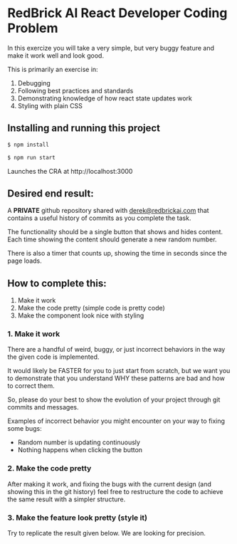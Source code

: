 # RedBrick AI React Developer Coding Problem

In this exercize you will take a very simple, but very buggy feature and make it work well and look good.

This is primarily an exercise in:

1. Debugging
2. Following best practices and standards
3. Demonstrating knowledge of how react state updates work
4. Styling with plain CSS

## Installing and running this project

```bash
$ npm install
```

```bash
$ npm run start
```

Launches the CRA at http://localhost:3000

## Desired end result:

A **PRIVATE** github repository shared with derek@redbrickai.com that contains a useful history of commits as you complete the task.

The functionality should be a single button that shows and hides content. Each time showing the content should generate a new random number.

There is also a timer that counts up, showing the time in seconds since the page loads.

## How to complete this:

1. Make it work
2. Make the code pretty (simple code is pretty code)
3. Make the component look nice with styling

### 1. Make it work

There are a handful of weird, buggy, or just incorrect behaviors in the way the given code is implemented.

It would likely be FASTER for you to just start from scratch, but we want you to demonstrate that you understand WHY these patterns are bad and how to correct them.

So, please do your best to show the evolution of your project through git commits and messages.

Examples of incorrect behavior you might encounter on your way to fixing some bugs:

- Random number is updating continuously
- Nothing happens when clicking the button

### 2. Make the code pretty

After making it work, and fixing the bugs with the current design (and showing this in the git history) feel free to restructure the code to achieve the same result with a simpler structure.

### 3. Make the feature look pretty (style it)

Try to replicate the result given below. We are looking for precision.
